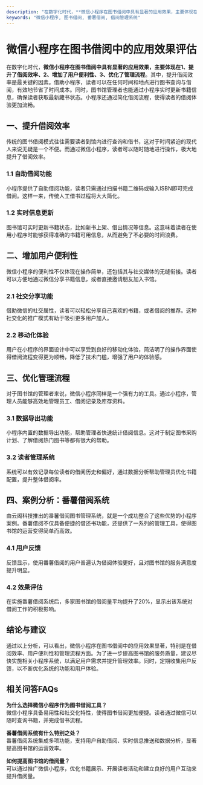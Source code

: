 ```yaml
---
description: "在数字化时代，**微信小程序在图书借阅中具有显著的应用效果，主要体现在1、提升了借阅效率、2、增加了用户便利性、3、优化了管理流程**。其中，提升借阅效率是最关键的因素。借助小程序，读者可以在任何时间和地点进行图书查询与借阅，有效地节省了时间成本。同时，图书馆管理者也能通过小程序实时更新书籍信息，确保读者获取最新藏书状态。小程序还通过简化借阅流程，使得读者的借阅体验更加流畅。"
keywords: "微信小程序, 图书借阅, 番薯借阅, 借阅管理系统"
---
```

# 微信小程序在图书借阅中的应用效果评估

在数字化时代，**微信小程序在图书借阅中具有显著的应用效果，主要体现在1、提升了借阅效率、2、增加了用户便利性、3、优化了管理流程**。其中，提升借阅效率是最关键的因素。借助小程序，读者可以在任何时间和地点进行图书查询与借阅，有效地节省了时间成本。同时，图书馆管理者也能通过小程序实时更新书籍信息，确保读者获取最新藏书状态。小程序还通过简化借阅流程，使得读者的借阅体验更加流畅。

## 一、提升借阅效率

传统的图书借阅模式往往需要读者到馆内进行查询和借书，这对于时间紧迫的现代人来说无疑是一个不便。而通过微信小程序，读者可以随时随地进行操作，极大地提升了借阅效率。

### 1.1 自助借阅功能

小程序提供了自助借阅功能，读者只需通过扫描书籍二维码或输入ISBN即可完成借阅。这样一来，传统人工借书过程将大大简化。

### 1.2 实时信息更新

图书馆可实时更新书籍状态，比如新书上架、借出情况等信息。这意味着读者在使用小程序时能够获得准确的书籍可用信息，从而避免了不必要的时间浪费。

## 二、增加用户便利性

微信小程序的便利性不仅体现在操作简单，还包括其与社交媒体的无缝衔接。读者可以方便地通过微信分享书籍信息，或者直接邀请朋友加入书馆。

### 2.1 社交分享功能

借助微信的社交属性，读者可以轻松分享自己喜欢的书籍，或者借阅的推荐。这种社交化的推广模式有助于吸引更多用户加入。

### 2.2 移动化体验

用户在小程序的界面设计中可以享受到良好的移动化体验，简洁明了的操作界面使得借阅流程变得更为顺畅，降低了技术门槛，增强了用户的体验感。

## 三、优化管理流程

对于图书馆的管理者来说，微信小程序同样是一个强有力的工具。通过小程序，管理人员能够高效地管理员工、借阅记录及库存资料。

### 3.1 数据导出功能

小程序内置的数据导出功能，帮助管理者快速统计借阅信息。这对于制定图书采购计划、了解借阅热门图书等都有很大的帮助。

### 3.2 读者管理系统

系统可以有效记录每位读者的借阅历史和偏好，通过数据分析帮助管理员优化书籍配置，提升整体借阅率。

## 四、案例分析：番薯借阅系统

由云阁科技推出的番薯借阅图书管理系统，就是一个成功整合了这些优势的小程序案例。番薯借阅不仅具备便捷的借还书功能，还提供了一系列的管理工具，使得图书馆的运营变得简单而高效。

### 4.1 用户反馈

反馈显示，使用番薯借阅的用户普遍认为借阅体验更好，且对图书馆的服务满意度提升明显。

### 4.2 效果评估

在实施番薯借阅系统后，多家图书馆的借阅量平均提升了20%，显示出该系统对借阅工作的积极影响。

## 结论与建议

通过以上分析，可以看出，微信小程序在图书借阅中的应用效果显著，特别是在借阅效率、用户便利性和管理流程方面。为了进一步提高图书馆的服务质量，建议尽快实施相关小程序系统，以满足用户需求并提升管理效率。同时，定期收集用户反馈，以不断优化系统的功能和用户体验。

## 相关问答FAQs

**为什么选择微信小程序作为图书借阅工具？**  
微信小程序具备易用性和社交化特性，使得图书借阅更加便捷。读者通过微信可以随时查询书籍，并完成借书流程。

**番薯借阅系统有什么特别之处？**  
番薯借阅系统集成多项功能，支持用户自助借阅、实时信息推送和数据分析，显著提高图书馆的运营效率。

**如何提高图书馆的借阅量？**  
可以通过推广微信小程序，优化书籍展示、开展读者活动和建立良好的用户互动来提升借阅量。

